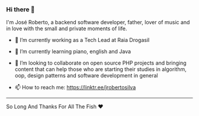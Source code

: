 ### Hi there 👋

I'm José Roberto, a backend software developer, father, lover of music and in love with the small and private moments of life.

- 🔭 I’m currently working as a Tech Lead at Raia Drogasil
- 🌱 I’m currently learning piano, english and Java
- 👯 I’m looking to collaborate on open source PHP projects and bringing content that can help those who are starting their studies in algorithm, oop, design patterns and software development in general

- 📫 How to reach me: https://linktr.ee/jrobertosilva

---

So Long And Thanks For All The Fish :heart:
